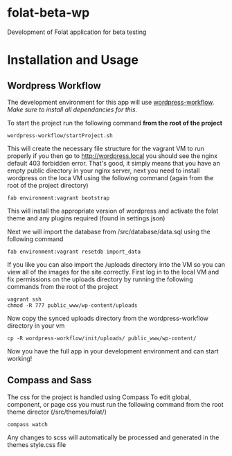 # folat-beta-wp
Development of Folat application for beta testing

# Installation and Usage
## Wordpress Workflow
The development environment for this app will use [wordpress-workflow](https://github.com/vinco/wordpress-workflow). 
*Make sure to install all dependancies for this.*

To start the project run the following command **from the root of the project**
```
wordpress-workflow/startProject.sh
```
This will create the necessary file structure for the vagrant VM to run properly
if you then go to http://wordpress.local you should see the nginx default 403 forbidden error. That's good, it simply means that you have an empty public directory in your nginx server, next you need to install wordpress on the loca VM using the following command (again from the root of the project directory)
```
fab environment:vagrant bootstrap
```
This will install the appropriate version of wordpress and activate the folat theme and any plugins required (found in settings.json)

Next we will import the database from /src/database/data.sql using the following command
```
fab environment:vagrant resetdb import_data
```
If you like you can also import the /uploads directory into the VM so you can view all of the images for the site correctly.
First log in to the local VM and fix permissions on the uploads directory by running the following commands from the root of the project
```
vagrant ssh
chmod -R 777 public_www/wp-content/uploads
```
Now copy the synced uploads directory from the wordpress-workflow directory in your vm
```
cp -R wordpress-workflow/init/uploads/ public_www/wp-content/

```
Now you have the full app in your development environment and can start working! 

## Compass and Sass
The css for the project is handled using Compass 
To edit global, component, or page css you must run the following command from the root theme director (/src/themes/folat/)
```
compass watch
```
Any changes to scss will automatically be processed and generated in the themes style.css file
